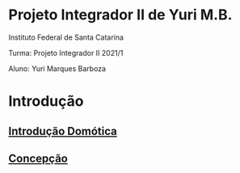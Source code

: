 # Projeto Integrador II de Yuri M.B.

Instituto Federal de Santa Catarina

Turma: Projeto Integrador II 2021/1

Aluno: Yuri Marques Barboza

# Introdução

## [Introdução Domótica](https://github.com/Yuri-m-b/Projeto-Integrador-2-Yuri.B/blob/main/Introdu%C3%A7%C3%A3o.md)

## [Concepção](https://github.com/Yuri-m-b/Projeto-Integrador-2-Yuri.B/blob/main/concepcao.md)
